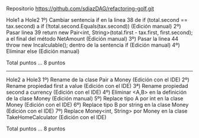Repositorio
	https://github.com/sdiazDAG/refactoring-golf.git

Hole1 a Hole2
1º)	Cambiar sentencia if en la linea 38 de 
		if (total.second == tax.second)
    	a
		if (!total.second.Equals(tax.second)) (Edición manual)
2º)	Pasar linea 39 
		return new Pair<int, String>(total.first - tax.first, first.second);
	a el final del método NetAmount (Edición manual)
3º)	Pasar la linea 44 
		throw new Incalculable();
	dentro de la sentencia if (Edición manual)
4º)	Eliminar else (Edición manual)

Total puntos ... 8 puntos
________________________________________________________________________________________________________________

Hole2 a Hole3
1º)	Rename de la clase Pair a Money (Edición con el IDE)
2º)	Rename propiedad first a value (Edición con el IDE)
3ª)	Rename propiedad second a currency (Edición con el IDE)
4º)	Eliminar <A,B> en la definición de la clase Money (Edición manual)
5º)	Replace tipo A por int en la clase Money (Edición con el IDE)
6º)	Replace tipo B por string en la clase Money (Edición con el IDE)
7º)	Replace Money<int, String> por Money en la clase TakeHomeCalculator (Edición con el IDE)

Total puntos ... 8 puntos